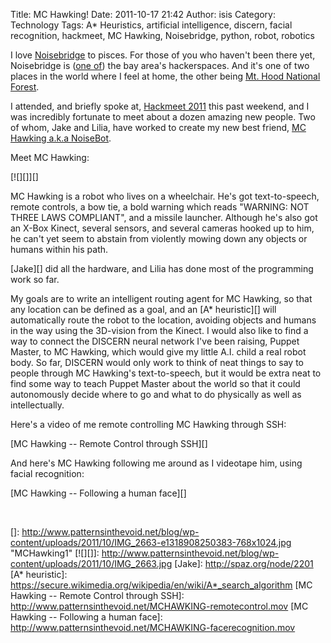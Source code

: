 Title: MC Hawking!
Date: 2011-10-17 21:42
Author: isis
Category: Technology
Tags: A* Heuristics, artificial intelligence, discern, facial recognition, hackmeet, MC Hawking, Noisebridge, python, robot, robotics

I love [Noisebridge][] to pisces. For those of you who haven't been
there yet, Noisebridge is ([one of][]) the bay area's hackerspaces. And
it's one of two places in the world where I feel at home, the other
being [Mt. Hood National Forest][].

I attended, and briefly spoke at, [Hackmeet 2011][] this past weekend,
and I was incredibly fortunate to meet about a dozen amazing new people.
Two of whom, Jake and Lilia, have worked to create my new best friend,
[MC Hawking a.k.a NoiseBot][].

Meet MC Hawking:

[![][]][]

MC Hawking is a robot who lives on a wheelchair. He's got
text-to-speech, remote controls, a bow tie, a bold warning which reads
"WARNING: NOT THREE LAWS COMPLIANT", and a missile launcher. Although
he's also got an X-Box Kinect, several sensors, and several cameras
hooked up to him, he can't yet seem to abstain from violently mowing
down any objects or humans within his path.

[Jake][] did all the hardware, and Lilia has done most of the
programming work so far.

My goals are to write an intelligent routing agent for MC Hawking, so
that any location can be defined as a goal, and an [A\* heuristic][]
will automatically route the robot to the location, avoiding objects and
humans in the way using the 3D-vision from the Kinect. I would also like
to find a way to connect the DISCERN neural network I've been raising,
Puppet Master, to MC Hawking, which would give my little A.I. child a
real robot body. So far, DISCERN would only work to think of neat things
to say to people through MC Hawking's text-to-speech, but it would be
extra neat to find some way to teach Puppet Master about the world so
that it could autonomously decide where to go and what to do physically
as well as intellectually.

Here's a video of me remote controlling MC Hawking through SSH:

[MC Hawking -- Remote Control through SSH][]

And here's MC Hawking following me around as I videotape him, using
facial recognition:

[MC Hawking -- Following a human face][]

 

  [Noisebridge]: https://www.noisebridge.net/wiki/Noisebridge
  [one of]: http://wiki.hackerdojo.com/w/page/25437/FrontPage
  [Mt. Hood National Forest]: https://encrypted.google.com/search?q=mt+hood+national+forest&hl=en&client=ubuntu&hs=YdL&channel=fs&prmd=imvns&source=lnms&tbm=isch&ei=aeycTsbBN4rYiAL_08XYCQ&sa=X&oi=mode_link&ct=mode&cd=2&ved=0CBQQ_AUoAQ&biw=1044&bih=677
  [Hackmeet 2011]: https://hackmeet.org/wiki/hackmeet-2011
  [MC Hawking a.k.a NoiseBot]: https://www.noisebridge.net/wiki/Noise-Bot
  []: http://www.patternsinthevoid.net/blog/wp-content/uploads/2011/10/IMG_2663-e1318908250383-768x1024.jpg
    "MCHawking1"
  [![][]]: http://www.patternsinthevoid.net/blog/wp-content/uploads/2011/10/IMG_2663.jpg
  [Jake]: http://spaz.org/node/2201
  [A\* heuristic]: https://secure.wikimedia.org/wikipedia/en/wiki/A*_search_algorithm
  [MC Hawking -- Remote Control through SSH]: http://www.patternsinthevoid.net/MCHAWKING-remotecontrol.mov
  [MC Hawking -- Following a human face]: http://www.patternsinthevoid.net/MCHAWKING-facerecognition.mov
